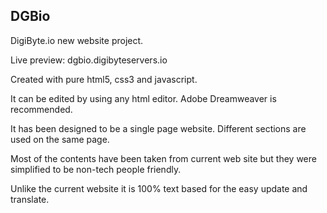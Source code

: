## DGBio

DigiByte.io new website project.

Live preview: dgbio.digibyteservers.io

Created with pure html5, css3 and javascript.

It can be edited by using any html editor. Adobe Dreamweaver is recommended.

It has been designed to be a single page website. Different sections are used on the same page.

Most of the contents have been taken from current web site but they were simplified to be non-tech people friendly.

Unlike the current website it is 100% text based for the easy update and translate.
